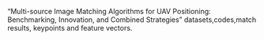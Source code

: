 “Multi-source Image Matching Algorithms for UAV Positioning: Benchmarking, Innovation, and Combined Strategies” datasets,codes,match results, keypoints and feature vectors.
